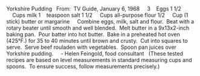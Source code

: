 Yorkshire Pudding
 
From:  TV Guide, January 6, 1968
 
 
3    Eggs
1 1/2     Cups milk
1    teaspoon salt
1 1/2     Cups all-purpose flour
1/2     Cup (1 stick) butter or margarine
 
 
Combine eggs, milk, salt and flour.  Beat with a rotary beater until smooth and well blended.  Melt butter in a 9x13x2-inch baking pan.  Pour batter into hot butter.  Bake in a preheated hot oven (425°F.) for 35 to 40 minutes until brown and crusty.  Cut into squares to serve.  Serve beef rouladen with vegetables.  Spoon pan juices over Yorkshire pudding.
    - Helen Feingold, food consultant
 
(These tested recipes are based on level measurements in standard measuring cups and spoons.  To ensure 
success, follow measurements precisely.)
 
